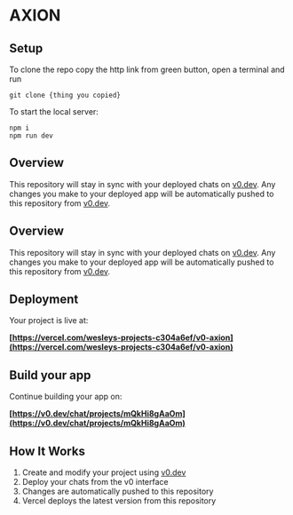 # AXION

## Setup

To clone the repo copy the http link from green button, open a terminal and run
```
git clone {thing you copied}
```

To start the local server:
```
npm i
npm run dev
```

## Overview

This repository will stay in sync with your deployed chats on [v0.dev](https://v0.dev).
Any changes you make to your deployed app will be automatically pushed to this repository from [v0.dev](https://v0.dev).

## Overview

This repository will stay in sync with your deployed chats on [v0.dev](https://v0.dev).
Any changes you make to your deployed app will be automatically pushed to this repository from [v0.dev](https://v0.dev).

## Deployment

Your project is live at:

**[https://vercel.com/wesleys-projects-c304a6ef/v0-axion](https://vercel.com/wesleys-projects-c304a6ef/v0-axion)**

## Build your app

Continue building your app on:

**[https://v0.dev/chat/projects/mQkHi8gAaOm](https://v0.dev/chat/projects/mQkHi8gAaOm)**

## How It Works

1. Create and modify your project using [v0.dev](https://v0.dev)
2. Deploy your chats from the v0 interface
3. Changes are automatically pushed to this repository
4. Vercel deploys the latest version from this repository
